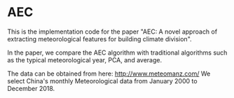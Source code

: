 # AEC
This is the implementation code for the paper "AEC: A novel approach of extracting meteorological features for building climate division".


In the paper, we compare the AEC algorithm with traditional algorithms such as the typical meteorological year, PCA, and average.


The data can be obtained from here:
http://www.meteomanz.com/
We select China's monthly Meteorological data from January 2000 to December 2018.
